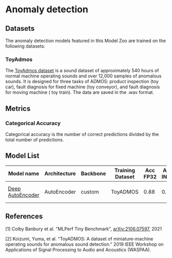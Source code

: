# Anomaly detection

## Datasets

The anomaly detection models featured in this Model Zoo are trained on the following datasets:

### ToyAdmos

The [ToyAdmos dataset](https://github.com/YumaKoizumi/ToyADMOS-dataset) is a sound dataset of approximately 540 hours of
normal machine operating sounds and over 12,000 samples of anomalous sounds. It is designed for three tasks of ADMOS:
product inspection (toy car), fault diagnosis for fixed machine (toy conveyor), and fault diagnosis for moving machine (
toy train). The data are saved in the .wav format.

## Metrics

### Categorical Accuracy

Categorical accuracy is the number of correct predictions divided by the total number of predictions.

## Model List

 Model name                                       | Architecture | Backbone | Training Dataset | Acc FP32 | Acc INT8 | Input size | OPS     | Params  | FP32 Size | INT8 Size | Compatibility               
--------------------------------------------------|--------------|----------|------------------|----------|----------|------------|---------|---------|-----------|-----------|-----------------------------
 [Deep AutoEncoder](./deep-autoencoder/README.md) | AutoEncoder  | custom   | ToyADMOS         | 0.88     | 0.84     | (1, 640)   | 0.528 M | 267 928 | 1043 KB   | 271 KB    | i.MX 8MP, i.MX 93, MCX N947 

## References

[1] Colby Banbury et al. "MLPerf Tiny Benchmark", [arXiv:2106.07597](https://arxiv.org/abs/2106.07597), 2021

[2] Koizumi, Yuma, et al. "ToyADMOS: A dataset of miniature-machine operating sounds for anomalous sound detection."
2019 IEEE Workshop on Applications of Signal Processing to Audio and Acoustics (WASPAA).